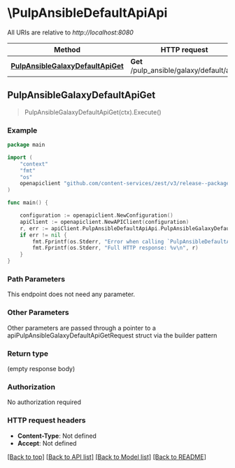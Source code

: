 # \PulpAnsibleDefaultApiApi

All URIs are relative to *http://localhost:8080*

Method | HTTP request | Description
------------- | ------------- | -------------
[**PulpAnsibleGalaxyDefaultApiGet**](PulpAnsibleDefaultApiApi.md#PulpAnsibleGalaxyDefaultApiGet) | **Get** /pulp_ansible/galaxy/default/api/ | 



## PulpAnsibleGalaxyDefaultApiGet

> PulpAnsibleGalaxyDefaultApiGet(ctx).Execute()





### Example

```go
package main

import (
    "context"
    "fmt"
    "os"
    openapiclient "github.com/content-services/zest/v3/release--package-name&#x3D;zest"
)

func main() {

    configuration := openapiclient.NewConfiguration()
    apiClient := openapiclient.NewAPIClient(configuration)
    r, err := apiClient.PulpAnsibleDefaultApiApi.PulpAnsibleGalaxyDefaultApiGet(context.Background()).Execute()
    if err != nil {
        fmt.Fprintf(os.Stderr, "Error when calling `PulpAnsibleDefaultApiApi.PulpAnsibleGalaxyDefaultApiGet``: %v\n", err)
        fmt.Fprintf(os.Stderr, "Full HTTP response: %v\n", r)
    }
}
```

### Path Parameters

This endpoint does not need any parameter.

### Other Parameters

Other parameters are passed through a pointer to a apiPulpAnsibleGalaxyDefaultApiGetRequest struct via the builder pattern


### Return type

 (empty response body)

### Authorization

No authorization required

### HTTP request headers

- **Content-Type**: Not defined
- **Accept**: Not defined

[[Back to top]](#) [[Back to API list]](../README.md#documentation-for-api-endpoints)
[[Back to Model list]](../README.md#documentation-for-models)
[[Back to README]](../README.md)

